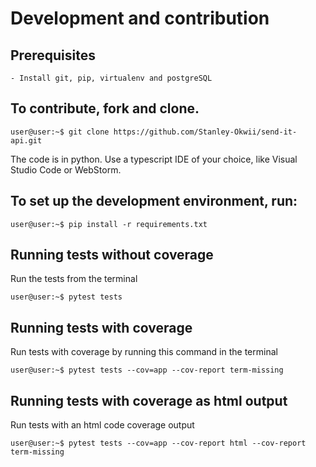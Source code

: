 # Development and contribution
## Prerequisites
    - Install git, pip, virtualenv and postgreSQL

## To contribute, fork and clone.  
```console
user@user:~$ git clone https://github.com/Stanley-Okwii/send-it-api.git
```
 
 The code is in python. Use a typescript IDE of your choice, like Visual Studio Code or WebStorm.
 
## To set up the development environment, run:
```console
user@user:~$ pip install -r requirements.txt
```

## Running tests without coverage
Run the tests from the terminal
```console
user@user:~$ pytest tests
```

## Running tests with coverage
Run tests with coverage by running this command in the terminal
```console
user@user:~$ pytest tests --cov=app --cov-report term-missing
```

## Running tests with coverage as html output
Run tests with an html code coverage output
```console
user@user:~$ pytest tests --cov=app --cov-report html --cov-report term-missing
```
